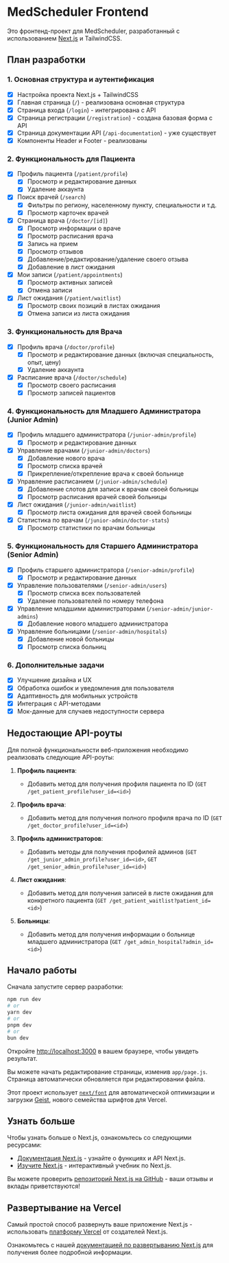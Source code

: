 # MedScheduler Frontend

Это фронтенд-проект для MedScheduler, разработанный с использованием [Next.js](https://nextjs.org/) и TailwindCSS.

## План разработки

### 1. Основная структура и аутентификация
- [x] Настройка проекта Next.js + TailwindCSS
- [x] Главная страница (`/`) - реализована основная структура
- [x] Страница входа (`/login`) - интегрирована с API
- [x] Страница регистрации (`/registration`) - создана базовая форма с API
- [x] Страница документации API (`/api-documentation`) - уже существует
- [x] Компоненты Header и Footer - реализованы

### 2. Функциональность для Пациента
- [x] Профиль пациента (`/patient/profile`)
    - [x] Просмотр и редактирование данных
    - [x] Удаление аккаунта
- [x] Поиск врачей (`/search`)
    - [x] Фильтры по региону, населенному пункту, специальности и т.д.
    - [x] Просмотр карточек врачей
- [x] Страница врача (`/doctor/[id]`)
    - [x] Просмотр информации о враче
    - [x] Просмотр расписания врача
    - [x] Запись на прием
    - [x] Просмотр отзывов
    - [x] Добавление/редактирование/удаление своего отзыва
    - [x] Добавление в лист ожидания
- [x] Мои записи (`/patient/appointments`)
    - [x] Просмотр активных записей
    - [x] Отмена записи
- [x] Лист ожидания (`/patient/waitlist`)
    - [x] Просмотр своих позиций в листах ожидания
    - [x] Отмена записи из листа ожидания

### 3. Функциональность для Врача
- [x] Профиль врача (`/doctor/profile`)
    - [x] Просмотр и редактирование данных (включая специальность, опыт, цену)
    - [x] Удаление аккаунта
- [x] Расписание врача (`/doctor/schedule`)
    - [x] Просмотр своего расписания
    - [x] Просмотр записей пациентов

### 4. Функциональность для Младшего Администратора (Junior Admin)
- [x] Профиль младшего администратора (`/junior-admin/profile`)
    - [x] Просмотр и редактирование данных
- [x] Управление врачами (`/junior-admin/doctors`)
    - [x] Добавление нового врача
    - [x] Просмотр списка врачей
    - [x] Прикрепление/открепление врача к своей больнице
- [x] Управление расписанием (`/junior-admin/schedule`)
    - [x] Добавление слотов для записи к врачам своей больницы
    - [x] Просмотр расписания врачей своей больницы
- [x] Лист ожидания (`/junior-admin/waitlist`)
    - [x] Просмотр листа ожидания для врачей своей больницы
- [x] Статистика по врачам (`/junior-admin/doctor-stats`)
    - [x] Просмотр статистики по врачам больницы

### 5. Функциональность для Старшего Администратора (Senior Admin)
- [x] Профиль старшего администратора (`/senior-admin/profile`)
    - [x] Просмотр и редактирование данных
- [x] Управление пользователями (`/senior-admin/users`)
    - [x] Просмотр списка всех пользователей
    - [x] Удаление пользователей по номеру телефона
- [x] Управление младшими администраторами (`/senior-admin/junior-admins`)
    - [x] Добавление нового младшего администратора
- [x] Управление больницами (`/senior-admin/hospitals`)
    - [x] Добавление новой больницы
    - [x] Просмотр списка больниц

### 6. Дополнительные задачи
- [x] Улучшение дизайна и UX
- [x] Обработка ошибок и уведомления для пользователя
- [x] Адаптивность для мобильных устройств
- [x] Интеграция с API-методами
- [x] Мок-данные для случаев недоступности сервера

## Недостающие API-роуты

Для полной функциональности веб-приложения необходимо реализовать следующие API-роуты:

1. **Профиль пациента**:
   - Добавить метод для получения профиля пациента по ID (`GET /get_patient_profile?user_id=<id>`)

2. **Профиль врача**:
   - Добавить метод для получения полного профиля врача по ID (`GET /get_doctor_profile?user_id=<id>`)

3. **Профиль администраторов**:
   - Добавить методы для получения профилей админов (`GET /get_junior_admin_profile?user_id=<id>`, `GET /get_senior_admin_profile?user_id=<id>`)

4. **Лист ожидания**:
   - Добавить метод для получения записей в листе ожидания для конкретного пациента (`GET /get_patient_waitlist?patient_id=<id>`)

5. **Больницы**:
   - Добавить метод для получения информации о больнице младшего администратора (`GET /get_admin_hospital?admin_id=<id>`)

## Начало работы

Сначала запустите сервер разработки:

```bash
npm run dev
# or
yarn dev
# or
pnpm dev
# or
bun dev
```

Откройте [http://localhost:3000](http://localhost:3000) в вашем браузере, чтобы увидеть результат.

Вы можете начать редактирование страницы, изменив `app/page.js`. Страница автоматически обновляется при редактировании файла.

Этот проект использует [`next/font`](https://nextjs.org/docs/app/building-your-application/optimizing/fonts) для автоматической оптимизации и загрузки [Geist](https://vercel.com/font), нового семейства шрифтов для Vercel.

## Узнать больше

Чтобы узнать больше о Next.js, ознакомьтесь со следующими ресурсами:

- [Документация Next.js](https://nextjs.org/docs) - узнайте о функциях и API Next.js.
- [Изучите Next.js](https://nextjs.org/learn) - интерактивный учебник по Next.js.

Вы можете проверить [репозиторий Next.js на GitHub](https://github.com/vercel/next.js) - ваши отзывы и вклады приветствуются!

## Развертывание на Vercel

Самый простой способ развернуть ваше приложение Next.js - использовать [платформу Vercel](https://vercel.com/new?utm_medium=default-template&filter=next.js&utm_source=create-next-app&utm_campaign=create-next-app-readme) от создателей Next.js.

Ознакомьтесь с нашей [документацией по развертыванию Next.js](https://nextjs.org/docs/app/building-your-application/deploying) для получения более подробной информации.
